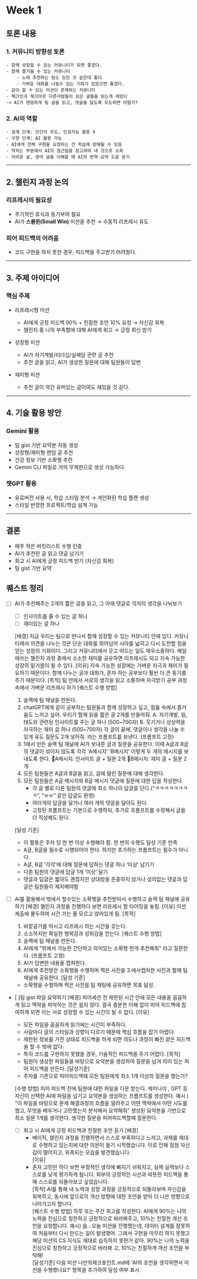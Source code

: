 # Week 1 

## 토론 내용
### 1. 커뮤니티 방향성 토론

    - 함께 성장할 수 있는 커뮤니티가 되면 좋겠다. 
    - 함께 즐거울 수 있는 커뮤니티 
        - 노래 추천하는 팀도 있던 것 같은데 좋다
        - 가벼운 대화를 나눌수 있는 기회가 있었으면 좋겠다.
    - 같이 할 수 있는 미션이 존재하는 커뮤니티
    - 체크인과 체크아웃 다른사람들이 읽은 글들을 읽는게 재밌다
    -> AI가 랜덤하게 팀 글을 읽고, 댓글을 달도록 유도하면 어떨가?

### 2. AI의 역할
    - 설계 단계: 인간이 주도, 인공지능 활용 X
    - 구현 단계: AI 활용 가능  
    - AI에게 전체 구현을 요청하는 건 학습에 방해될 수 있음
    - 막히는 부분에서 AI의 접근법을 참고하여 내 것으로 소화
    - 어려운 글, 영어 글을 이해할 때 AI의 번역·요약 도움 받기

---

## 2. 챌린지 과정 논의

### 리프레시의 필요성
- 주기적인 휴식과 동기부여 필요
- AI가 **스몰윈(Small Win)** 미션을 추천 → 수동적 리프레시 유도

### 피어 피드백의 어려움
- 코드 구현을 하지 못한 경우, 피드백을 주고받기 어려웠다.

---

## 3. 주제 아이디어

### 핵심 주제
- 리프레시형 미션 
    - AI에게 긍정 피드백 90% + 친절한 조언 10% 요청 → 자신감 회복
    - 챌린지 중 나의 부족함에 대해 AI에게 회고 → 긍정 회신 받기

- 성장형 미션
    - AI가 자기계발/리더십/실패담 관련 글 추천
    - 추천 글을 읽고, AI가 생성한 질문에 대해 팀원들이 답변

- 재미형 미션
    -  추천 글이 약간 유머있는 글이여도 재밌을 것 같다.

---

## 4. 기술 활용 방안

### Gemini 활용
- 팀 gist 기반 요약본 자동 생성
- 성장형/재미형 랜덤 글 추천
- 건강 정보 기반 소확행 추천
- Gemini CLI 파일로 거의 무제한으로 생성 가능하다.

### 챗GPT 활용
- 유료버전 사용 시, 학습 스타일 분석 → 개인화된 학습 플랜 생성
- 스타일 반영한 프로젝트/학습 설계 가능

---

## 결론 

- 매주 작은 버킷리스트 수행 인증
- AI가 추천한 글 읽고 댓글 남기기
- 회고 시 AI에게 긍정 피드백 받기 (자신감 회복)
- 팀 gist 기반 요약

## 퀘스트 정리 

- [ ] AI가 추천해주는 2개의 짧은 글을 읽고, 그 아래  댓글로 각자의 생각을 나눠보기
    - [ ] 인사이트를 줄 수 있는 글 하나
    - [ ] 재미있는 글 하나

    [배경] 
    지금 우리는 팀으로 만나서 함께 성장할 수 있는 커뮤니티 안에 있다. 커뮤니티에서 의견을 나누는 것은 단순 대화를 뛰어넘어 시야를 넓히고 다시 도전할 힘을 얻는 성장의 기회이다. 
    그리고 커뮤니티에서 웃고 떠드는 일도 매우소중하다. 매일 애쓰는 챌린지 과정 중에서 소소한 재미를 공유하면 리프레시도 되고 지속 가능한 성장의 밑거름이 될 수 있다.
    [이유]
    지속 가능한 성장에는 가벼운 자극과 재미가 필요하기 때문이다.
    함께 나누는 글과 대화가, 혼자 하는 공부보다 훨씬 더 큰 동기를 주기 때문이다.
    [목적]
    팀 안에서 서로의 생각을 읽고 소통하며 자극받기
    공부 과정 속에서 가벼운 리프레시 하기
    [퀘스트 수행 방법]
    1. 슬랙에 팀 채널을 만든다.
    2. chatGPT에게 같이 공부하는 팀원들과 함께 성장하고 싶고, 힘듦 속에서 즐거움도 느끼고 싶어. 우리가 함께 읽을 짧은 글 2개를 만들어줘. 
    A. 자기계발, 일, 태도와 관련된 인사이트를 주는 글 하나 (500~700자) 
    B. 웃기거나 상상력을 자극하는 재미 글 하나 (500~700자) 
    각 글의 끝에, 댓글이나 생각을 나눌 수 있게 유도 질문도 2개 넣어줘. 
    라는 프롬프트를 보낸다. (프롬프트 고정)
    3. 1에서 만든 슬랙 팀 채널에 AI가 보내준 글과 질문을 공유한다. 이때 A글과 B글의 댓글이 섞이지 않도록 각각 ‘A메시지’ ‘B메시지’ 이렇게 두 개의 메시지를 보내도록 한다. 
    🔹A메시지: 인사이트 글 + 질문 2개
    🔹B메시지: 재미 글 + 질문 2개
    4. 모든 팀원들은 A글과 B글을 읽고, 글에 딸린 질문에 대해 생각한다.
    5. 모든 팀원들은 A글 메시지와 B글 메시지 댓글에 질문에 대한 답을 작성한다.
        - 각 글 별로 다른 팀원의 댓글에 최소 하나의 답글을 단다.(“ㅋㅋㅋㅋㅋㅋㅋㅋ”, “ㅠㅠ” 같은 답글도 환영)
        - 여러개의 답글을 달거나 여러 개의 댓글을 달아도 된다.
        - 고정된 프롬프트는 기본으로 수행하되, 추가로 프롬프트를 수정해서 글을 더 작성해도 된다.

    [달성 기준] 
    - 이 활동은 주차 당 한 번 이상 수행해야 함. 한 번의 수행도 달성 기준 만족
    - A글, B글을 필수로 시행되어야 한다. 하지만 추가하는 프롬프트는 필수가 아니다.
    - A글, B글 ‘각각’에 대해 질문에 답하는 댓글 하나 ‘이상’ 남기기
    - 다른 팀원의 댓글에 답글 1개 ‘이상’ 달기
    - 댓글과 답글은 짧아도 괜찮지만 상대방을 존중하지 않거나 성의없는 댓글과 답글은 팀원들이 제지해야함


- [ ] AI를 활용해서 밖에서 할수있는 소확행을 추천받아서 수행하고 슬랙 팀 채널에 공유하기
	[배경] 챌린지 과정을 진행하다 보면 리프레시 할 타이밍을 놓침.
    [이유] 미션 제출에 몰두하여 시간 가는 줄 모르고 앉아있게 됨.
    [목적] 
    1. 바깥공기를 마시고 리프레시 하는 시간을 갖는다.
    2. 소소하지만 확실한 행복감과 성취감을 얻는다.
    [퀘스트 수행 방법]
    1. 슬랙에 팀 채널을 만든다.
    2. AI에게 "밖에서 가능한 간단하고 의미있는 소확행 한개 추천해줘" 라고 질문한다. (프롬프트 고정)
    4. AI가 답변한 내용을 캡처한다.
    5. AI에게 추천받은 소확행을 수행하며 찍은 사진을 3.에서캡처한 사진과 함께 팀 채널에 공유한다.
    [달성 기준]
    - 소확행을 수행하며 찍은 사진을 팀 채팅에 공유하면 목표 달성.
- [ ]팀 gist 파일 요약하기
	[배경] 
    피어세션 전 제한된 시간 안에 모든 내용을 꼼꼼하게 읽고 맥락을 파악하는 것은 쉽지 않다. 결국 충분한 이해 없이 피어 피드백에 참여하게 되면 이는 서로 성장할 수 있는 시간이 될 수 없다.
	[이유] 
    - 모든 파일을 꼼꼼하게 읽기에는 시간이 부족하다.
    - 사람마다 글의 스타일과 성향이 다르기 때문에 핵심 흐름을 잡기 어렵다.
    - 제한된 정보를 가진 상태로 피드백을 하게 되면 의도나 과정이 빠진 얕은 피드백을 할 수 밖에 없다.
    - 특히 코드를 구현하지 못했을 경우,  기술적인 피드백을 주기 어렵다.
    [목적] 
    - 팀원이 생성한 파일들을 바탕으로 요약본을 생성하여 질문을 남겨 의미 있는 피어 피드백을 만든다. 
    [달성기준]
    - 주차를 기준으로 피어피드백때 모든 팀원에게 최소 1개 이상의 질문을 했는가?
      
    [수행 방법]
    피어 피드백 전에 팀원에 대한 파일을 다운 받는다.
    제미나이 , GPT 등 자신이 선택한 AI에 파일을 넘기고 요약본을 생성하는 프롬프트를 생성한다. 
        예시 ) “이 파일을 바탕으로 문제 해결과정의 흐름을 알려주고 어떤 맥락에서 어떤 시도를 했고, 무엇을 배우거나 고민했는지 분석해서 요약해줘”
    생성된 요약본을 기반으로 최소 질문 1개를 생각한다.
    생각한 질문을 피어피드백할때 질문한다. 
    - [ ] 회고 시 AI에게 긍정 피드백과 친절한 조언 듣기
    [배경] 
       -  베이직, 챌린지 과정을 진행하면서 스스로 부족하다고 느끼고, 과제를 제대로 수행하고 있는지에 대한 의문이 들기 시작했습니다. 이로 인해 점점 자신감이 떨어지고, 위축되는 모습을 발견했습니다.<br>
    [이유] 
        - 혼자 고민만 하다 보면 부정적인 생각에 빠지기 쉬워지고, 실제 실력보다 스스로를 낮게 평가하게 됩니다. 외부의 긍정적인 시선과 따뜻한 피드백을 통해 스스로를 되돌아보고 싶었습니다.<br>
    [목적] 
        AI를 통해 내 노력과 성장 과정을 긍정적으로 되돌아보며 자신감을 회복하고, 동시에 앞으로의 개선 방향에 대한 조언을 받아 더 나은 방향으로 나아가고자 합니다.<br>
    [퀘스트 수행 방법] 
        하루 또는 주간 회고를 작성한다.
        AI에게 90%는 나의 노력을 진심으로 칭찬하고 긍정적으로 바라봐주고, 10%는 친절한 개선 조언을 요청합니다.
        예시) 음.. 오늘 미션을 진행했는데, 데이터 설계를 잘못하여 처음부터 다시 만드는 일이 발생했어. 그래서 구현을 마무리 하지 못했고 해당 미션의 CS 지식도 제대로 습득하지 못한거 같아. 90%는 나의 노력을 진심으로 칭찬하고 긍정적으로 바라봐  고, 10%는 친절하게 개선 조언을 부탁해!<br>
    [달성기준]
        다음 미션 나만의체크포인트.md에 ‘AI의 조언을 생각하면서 미션을 수행했나요?’ 항목을 추가하여 달성 여부 표시

